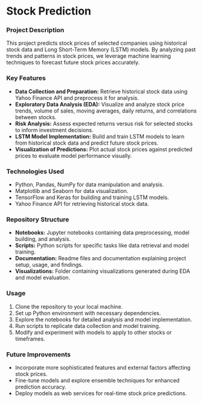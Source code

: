 # Stock Prediction

### Project Description
This project predicts stock prices of selected companies using historical stock data and Long Short-Term Memory (LSTM) models. By analyzing past trends and patterns in stock prices, we leverage machine learning techniques to forecast future stock prices accurately.

### Key Features
- **Data Collection and Preparation:** Retrieve historical stock data using Yahoo Finance API and preprocess it for analysis.
- **Exploratory Data Analysis (EDA):** Visualize and analyze stock price trends, volume of sales, moving averages, daily returns, and correlations between stocks.
- **Risk Analysis:** Assess expected returns versus risk for selected stocks to inform investment decisions.
- **LSTM Model Implementation:** Build and train LSTM models to learn from historical stock data and predict future stock prices.
- **Visualization of Predictions:** Plot actual stock prices against predicted prices to evaluate model performance visually.

### Technologies Used
- Python, Pandas, NumPy for data manipulation and analysis.
- Matplotlib and Seaborn for data visualization.
- TensorFlow and Keras for building and training LSTM models.
- Yahoo Finance API for retrieving historical stock data.

### Repository Structure
- **Notebooks:** Jupyter notebooks containing data preprocessing, model building, and analysis.
- **Scripts:** Python scripts for specific tasks like data retrieval and model training.
- **Documentation:** Readme files and documentation explaining project setup, usage, and findings.
- **Visualizations:** Folder containing visualizations generated during EDA and model evaluation.

### Usage
1. Clone the repository to your local machine.
2. Set up Python environment with necessary dependencies.
3. Explore the notebooks for detailed analysis and model implementation.
4. Run scripts to replicate data collection and model training.
5. Modify and experiment with models to apply to other stocks or timeframes.

### Future Improvements
- Incorporate more sophisticated features and external factors affecting stock prices.
- Fine-tune models and explore ensemble techniques for enhanced prediction accuracy.
- Deploy models as web services for real-time stock price predictions.
